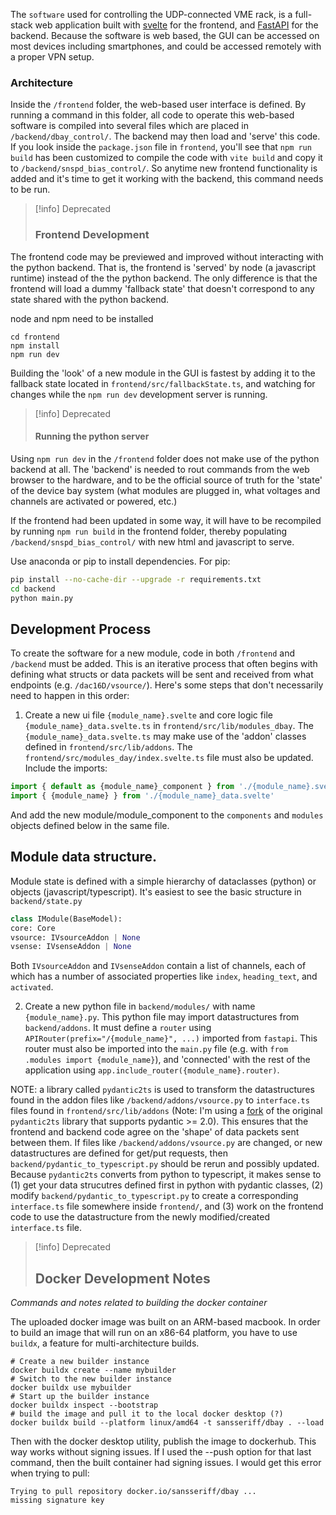 The `software` used for controlling the UDP-connected VME rack, is a full-stack web application built with [svelte](https://svelte.dev/) for the frontend, and [FastAPI](https://fastapi.tiangolo.com/) for the backend. Because the software is web based, the GUI can be accessed on most devices including smartphones, and could be accessed remotely with a proper VPN setup. 

### Architecture

Inside the `/frontend` folder, the web-based user interface is defined. By running a command in this folder, all code to operate this web-based software is compiled into several files which are placed in `/backend/dbay_control/`. The backend may then load and 'serve' this code. If you look inside the `package.json` file in `frontend`, you'll see that `npm run build` has been customized to compile the code with `vite build` and copy it to `/backend/snspd_bias_control/`. So anytime new frontend functionality is added and it's time to get it working with the backend, this command needs to be run.


>[!info] Deprecated
>### Frontend Development

The frontend code may be previewed and improved without interacting with the python backend. That is, the frontend is 'served' by node (a javascript runtime) instead of the the python backend. The only difference is that the frontend will load a dummy 'fallback state' that doesn't correspond to any state shared with the python backend.

node and npm need to be installed

```shell
cd frontend
npm install
npm run dev
```

Building the 'look' of a new module in the GUI is fastest by adding it to the fallback state located in `frontend/src/fallbackState.ts`, and watching for changes while the `npm run dev` development server is running.

>[!info] Deprecated
>#### Running the python server

Using `npm run dev` in the `/frontend` folder does not make use of the python backend at all. The 'backend' is needed to rout commands from the web browser to the hardware, and to be the official source of truth for the 'state' of the device bay system (what modules are plugged in, what voltages and channels are activated or powered, etc.)

If the frontend had been updated in some way, it will have to be recompiled by running `npm run build` in the frontend folder, thereby populating `/backend/snspd_bias_control/` with new html and javascript to serve.


Use anaconda or pip to install dependencies. For pip:

```bash
pip install --no-cache-dir --upgrade -r requirements.txt
cd backend
python main.py
```
## Development Process

To create the software for a new module, code in both `/frontend` and `/backend` must be added. This is an iterative process that often begins with defining what structs or data packets will be sent and received from what endpoints (e.g. `/dac16D/vsource/`). Here's some steps that don't necessarily need to happen in this order:

1. Create a new ui file `{module_name}.svelte` and core logic file `{module_name}_data.svelte.ts` in `frontend/src/lib/modules_dbay`. The `{module_name}_data.svelte.ts` may make use of the 'addon' classes defined in `frontend/src/lib/addons`. The `frontend/src/modules_day/index.svelte.ts` file must also be updated. Include the imports:

```ts
import { default as {module_name}_component } from './{module_name}.svelte'
import { {module_name} } from './{module_name}_data.svelte'
```

And add the new module/module_component to the `components` and `modules` objects defined below in the same file.
## Module data structure.

Module state is defined with a simple hierarchy of dataclasses (python) or objects (javascript/typescript). It's easiest to see the basic structure in `backend/state.py`

```python
class IModule(BaseModel):
core: Core
vsource: IVsourceAddon | None
vsense: IVsenseAddon | None
```

Both `IVsourceAddon` and `IVsenseAddon` contain a list of channels, each of which has a number of associated properties like `index`, `heading_text`, and `activated`.

2. Create a new python file in `backend/modules/` with name `{module_name}.py`. This python file may import datastructures from `backend/addons`. It must define a `router` using `APIRouter(prefix="/{module_name}", ...)` imported from `fastapi`. This router must also be imported into the `main.py` file (e.g. with `from .modules import {module_name}`), and 'connected' with the rest of the application using `app.include_router({module_name}.router)`.

NOTE: a library called `pydantic2ts` is used to transform the datastructures found in the addon files like `/backend/addons/vsource.py` to `interface.ts` files found in `frontend/src/lib/addons` (Note: I'm using a [fork](https://pypi.org/project/pydantic-to-typescript2/) of the original `pydantic2ts` library that supports pydantic >= 2.0). This ensures that the frontend and backend code agree on the 'shape' of data packets sent between them. If files like `/backend/addons/vsource.py` are changed, or new datastructures are defined for get/put requests, then `backend/pydantic_to_typescript.py` should be rerun and possibly updated. Because `pydantic2ts` converts from python to typescript, it makes sense to (1) get your data strucutres defined first in python with pydantic classes, (2) modify `backend/pydantic_to_typescript.py` to create a corresponding `interface.ts` file somewhere inside `frontend/`, and (3) work on the frontend code to use the datastructure from the newly modified/created `interface.ts` file.


>[!info] Deprecated
>## Docker Development Notes

*Commands and notes related to building the docker container*

The uploaded docker image was built on an ARM-based macbook. In order to build an image that will run on an x86-64 platform, you have to use `buildx`, a feature for multi-architecture builds.

```shell
# Create a new builder instance
docker buildx create --name mybuilder
# Switch to the new builder instance
docker buildx use mybuilder
# Start up the builder instance
docker buildx inspect --bootstrap
# build the image and pull it to the local docker desktop (?)
docker buildx build --platform linux/amd64 -t sansseriff/dbay . --load
```

Then with the docker desktop utility, publish the image to dockerhub. This way works without signing issues. If I used the --push option for that last command, then the built container had signing issues. I would get this error when trying to pull:

```shell
Trying to pull repository docker.io/sansseriff/dbay ...
missing signature key
```


